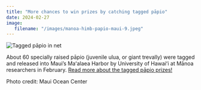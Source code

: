 ```yaml
---
title: "More chances to win prizes by catching tagged pāpio"
date: 2024-02-27
image: 
   filename: "/images/manoa-himb-papio-maui-9.jpeg"
---
```


![Tagged pāpio in net](/images/manoa-himb-papio-maui-9.jpeg)

About 60 specially raised pāpio (juvenile ulua, or giant trevally) were tagged and released into Maui’s Maʻalaea Harbor by University of Hawaiʻi at Mānoa researchers in February. [Read more about the tagged pāpio prizes!](https://www.hawaii.edu/news/2024/02/27/more-chances-win-prizes-catch-papio/)

Photo credit: Maui Ocean Center
